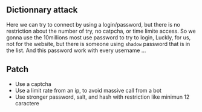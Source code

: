 ## Dictionnary attack

Here we can try to connect by using a login/password, but there is no restriction about the number of try, no catpcha, or time limite access.
So we gonna use the 10millions most use password to try to login, 
Luckly, for us, not for the website, but there is someone using ```shadow``` password that is in the list.
And this password work with every username ...

## Patch

- Use a captcha
- Use a limit rate from an ip, to avoid massive call from a bot
- Use stronger password, salt, and hash with restriction like minimun 12 caractere
 